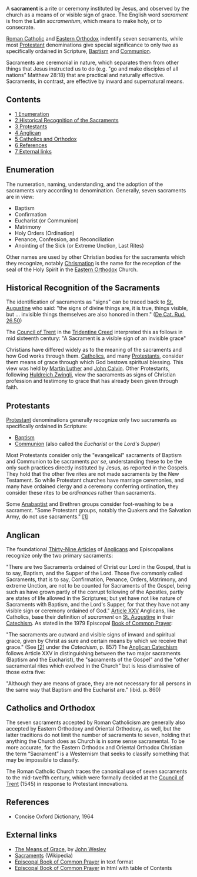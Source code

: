 A **sacrament** is a rite or ceremony instituted by Jesus, and
observed by the church as a means of or visible sign of grace. The
English word *sacrament* is from the Latin *sacramentum*, which
means to make holy, or to consecrate.

[Roman Catholic](Roman_Catholic "Roman Catholic") and
[Eastern Orthodox](Eastern_Orthodox "Eastern Orthodox") indentify
seven secraments, while most [Protestant](Protestant "Protestant")
denominations give special significance to only two as specifically
ordained in Scripture, [Baptism](Baptism "Baptism") and
[Communion](Communion "Communion").

Sacraments are ceremonial in nature, which separates them from
other things that Jesus instructed us to do (e.g. "go and make
disciples of all nations" Matthew 28:18) that are practical and
naturally effective. Sacraments, in contrast, are effective by
inward and supernatural means.

## Contents

-   [1 Enumeration](#Enumeration)
-   [2 Historical Recognition of the Sacraments](#Historical_Recognition_of_the_Sacraments)
-   [3 Protestants](#Protestants)
-   [4 Anglican](#Anglican)
-   [5 Catholics and Orthodox](#Catholics_and_Orthodox)
-   [6 References](#References)
-   [7 External links](#External_links)

## Enumeration

The numeration, naming, understanding, and the adoption of the
sacraments vary according to denomination. Generally, seven
sacraments are in view:

-   Baptism
-   Confirmation
-   Eucharist (or Communion)
-   Matrimony
-   Holy Orders (Ordination)
-   Penance, Confession, and Reconciliation
-   Anointing of the Sick (or Extreme Unction, Last Rites)

Other names are used by other Christian bodies for the sacraments
which they recognize, notably
[Chrismation](http://www.wikipedia.org/wiki/Chrismation "wikipedia:Chrismation")
is the name for the reception of the seal of the Holy Spirit in the
[Eastern Orthodox](Eastern_Orthodox "Eastern Orthodox") Church.

## Historical Recognition of the Sacraments

The identification of sacraments as "signs" can be traced back to
[St. Augustine](Augustine "Augustine") who said: "the signs of
divine things are, it is true, things visible, but ... invisible
things themselves are also honored in them."
([De Cat. Rud. 26.50](http://www.ccel.org/fathers2/NPNF1-03/npnf1-03-25.htm#P3083_1442069))

The [Council of Trent](Council_of_Trent "Council of Trent") in the
[Tridentine Creed](Tridentine_Creed "Tridentine Creed") interpreted
this as follows in mid sixteenth century: "A Sacrament is a visible
sign of an invisible grace"

Christians have differed widely as to the meaning of the sacraments
and how God works through them.
[Catholics](Roman_Catholic "Roman Catholic"), and many
[Protestants](Protestant "Protestant"), consider them means of
grace through which God bestows spiritual blessing. This view was
held by [Martin Luther](Martin_Luther "Martin Luther") and
[John Calvin](John_Calvin "John Calvin"). Other Protestants,
following
[Huldreich Zwingli](Huldreich_Zwingli "Huldreich Zwingli"), view
the sacraments as signs of Christian profession and testimony to
grace that has already been given through faith.

## Protestants

[Protestant](Protestant "Protestant") denominations generally
recognize only two sacraments as specifically ordained in
Scripture:

-   [Baptism](Baptism "Baptism")
-   [Communion](Communion "Communion") (also called the *Eucharist*
    or the *Lord's Supper*)

Most Protestants consider only the "evangelical" sacraments of
Baptism and Communion to be sacraments *per se*, understanding
these to be the only such practices directly instituted by Jesus,
as reported in the Gospels. They hold that the other five rites are
not made sacraments by the New Testament. So while Protestant
churches have marriage ceremonies, and many have ordained clergy
and a ceremony conferring ordination, they consider these rites to
be *ordinances* rather than sacraments.

Some [Anabaptist](Anabaptists "Anabaptists") and Brethren groups
consider foot-washing to be a sacrament. "Some Protestant groups,
notably the Quakers and the Salvation Army, do not use sacraments."
[[1]](http://mb-soft.com/believe/text/sacramen.htm)

## Anglican

The foundational
[Thirty-Nine Articles](Articles_of_Religion_(Anglican) "Articles of Religion (Anglican)")
of [Anglicans](Anglican "Anglican") and Episcopalians recognize
only the two primary sacraments:

"There are two Sacraments ordained of Christ our Lord in the
Gospel, that is to say, Baptism, and the Supper of the Lord. Those
five commonly called Sacraments, that is to say, Confirmation,
Penance, Orders, Matrimony, and extreme Unction, are not to be
counted for Sacraments of the Gospel, being such as have grown
partly of the corrupt following of the Apostles, partly are states
of life allowed in the Scriptures; but yet have not like nature of
Sacraments with Baptism, and the Lord's Supper, for that they have
not any visible sign or ceremony ordained of God."
[Article XXV](http://www.prayerbook.ca/bcp/39_articles.html#25)
Anglicans, like Catholics, base their definition of *sacrament* on
[St. Augustine](Augustine "Augustine") in their
[Catechism](Anglican_Catechism "Anglican Catechism"). As stated in
the 1979 Episcopal
[Book of Common Prayer](Book_of_Common_Prayer "Book of Common Prayer"):

"The sacraments are outward and visible signs of inward and
spiritual grace, given by Christ as sure and certain means by which
we receive that grace." (See [[2]](http://www.bcponline.org/) under
the *Catechism*, p. 857)
The [Anglican Catechism](Anglican_Catechism "Anglican Catechism")
follows Article XXV in distinguishing between the two major
sacraments (Baptism and the Eucharist), the "sacraments of the
Gospel" and the "other sacramental rites which evolved in the
Church" but is less dismissive of those extra five:

"Although they are means of grace, they are not necessary for all
persons in the same way that Baptism and the Eucharist are." (ibid.
p. 860)
## Catholics and Orthodox

The seven sacraments accepted by Roman Catholicism are generally
also accepted by Eastern Orthodoxy and Oriental Orthodoxy, as well,
but the latter traditions do not limit the number of sacraments to
seven, holding that anything the Church does as Church is in some
sense sacramental. To be more accurate, for the Eastern Orthodox
and Oriental Orthodox Christian the term “Sacrament” is a
Westernism that seeks to classify something that may be impossible
to classify.

The Roman Catholic Church traces the canonical use of seven
sacraments to the mid-twelfth century, which were formally decided
at the [Council of Trent](Council_of_Trent "Council of Trent")
(1545) in response to Protestant innovations.

## References

-   Concise Oxford Dictionary, 1964

## External links

-   [The Means of Grace](http://gbgm-umc.org/umhistory/wesley/sermons/serm-016.stm),
    by [John Wesley](John_Wesley "John Wesley")
-   [Sacraments](http://en.wikipedia.org/wiki/Sacrament)
    (Wikipedia)
-   [Episcopal Book of Common Prayer](http://justus.anglican.org/resources/bcp/bcpprayr.txt)
    in text format
-   [Episcopal Book of Common Prayer](http://www.bcponline.org/) in
    html with table of Contents



